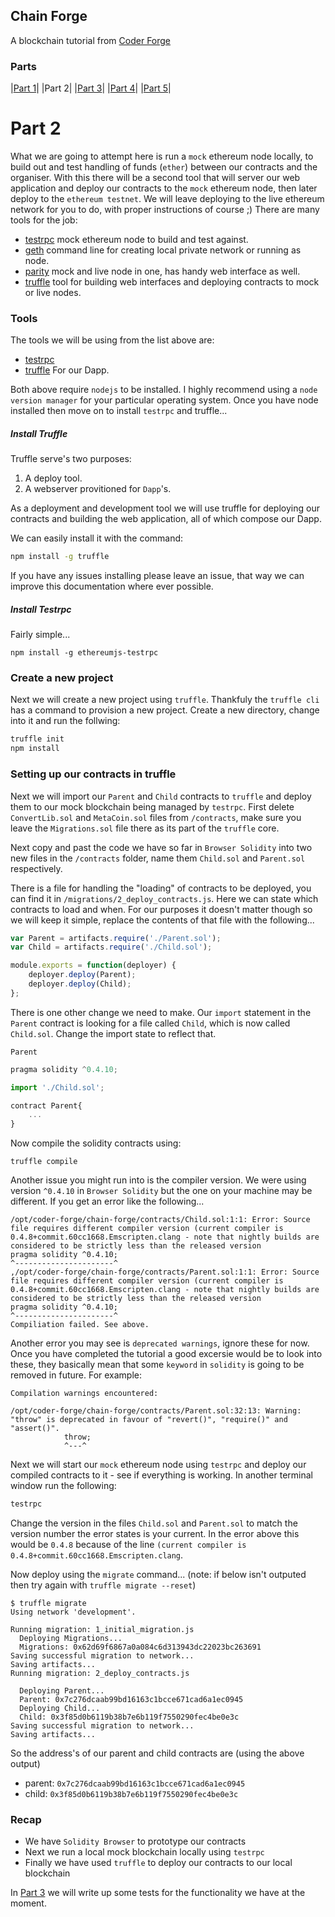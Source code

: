 ## Chain Forge

A blockchain tutorial from [Coder Forge](http://coderforge.io)

### Parts
|[Part 1](https://github.com/coder-forge/chain-forge/tree/part-1)|
|Part 2|
|[Part 3](https://github.com/coder-forge/chain-forge/tree/part-3)|
|[Part 4](https://github.com/coder-forge/chain-forge/tree/part-4)|
|[Part 5](https://github.com/coder-forge/chain-forge/tree/part-5)|

# Part 2

What we are going to attempt here is run a `mock` ethereum node locally, to
build out and test handling of funds (`ether`) between our contracts and the
organiser. With this there will be a second tool that will server our web
application and deploy our contracts to the `mock` ethereum node, then later
deploy to the `ethereum testnet`. We will leave deploying to the live
ethereum network for you to do, with proper instructions of course ;) There
are many tools for the job:

 - [testrpc](https://github.com/ethereumjs/testrpc) mock ethereum node to build and test against.
 - [geth](https://github.com/ethereum/go-ethereum/wiki/geth) command line for creating local private network or running as node.
 - [parity](https://github.com/paritytech/parity) mock and live node in one, has handy web interface as well.
 - [truffle](http://truffleframework.com/) tool for building web interfaces and deploying contracts to mock or
 live nodes.


### Tools

The tools we will be using from the list above are:

 - [testrpc](https://github.com/ethereumjs/testrpc)
 - [truffle](http://truffleframework.com/) For our Dapp.

Both above require `nodejs` to be installed. I highly recommend using a `node
version manager` for your particular operating system. Once you have node
installed then move on to install `testrpc` and truffle...

##### Install Truffle

Truffle serve's two purposes:

 1. A deploy tool.
 2. A webserver provitioned for `Dapp`'s.

As a deployment and development tool we will use truffle for deploying our
contracts and building the web application, all of which compose our Dapp.

We can easily install it with the command:

```bash
npm install -g truffle
```

If you have any issues installing please leave an issue, that way we can
improve this documentation where ever possible.

##### Install Testrpc

Fairly simple...

```
npm install -g ethereumjs-testrpc
```

### Create a new project

Next we will create a new project using `truffle`. Thankfuly the `truffle cli`
has a command to provision a new project. Create a new directory, change into it
and run the follwing:

```bash
truffle init
npm install
```

### Setting up our contracts in truffle

Next we will import our `Parent` and `Child` contracts to `truffle` and deploy
them to our mock blockchain being managed by `testrpc`. First delete
`ConvertLib.sol` and `MetaCoin.sol` files from `/contracts`, make sure you
leave the `Migrations.sol` file there as its part of the `truffle` core.

Next copy and past the code we have so far in `Browser Solidity` into two
new files in the `/contracts` folder, name them `Child.sol` and `Parent.sol`
respectively.

There is a file for handling the "loading" of contracts to be deployed, you
can find it in `/migrations/2_deploy_contracts.js`. Here we can state which
contracts to load and when. For our purposes it doesn't matter though so we
will keep it simple, replace the contents of that file with the following...

```javascript
var Parent = artifacts.require('./Parent.sol');
var Child = artifacts.require('./Child.sol');

module.exports = function(deployer) {
    deployer.deploy(Parent);
    deployer.deploy(Child);
};
```

There is one other change we need to make. Our `import` statement in the
`Parent` contract is looking for a file called `Child`, which is now called
`Child.sol`. Change the import state to reflect that.

`Parent`

```javascript
pragma solidity ^0.4.10;

import './Child.sol';

contract Parent{
    ...
}
```

Now compile the solidity contracts using:

```
truffle compile
```

Another issue you might run into is the compiler version. We were using version
`^0.4.10` in `Browser Solidity` but the one on your machine may be different. If
you get an error like the following...

```
/opt/coder-forge/chain-forge/contracts/Child.sol:1:1: Error: Source file requires different compiler version (current compiler is 0.4.8+commit.60cc1668.Emscripten.clang - note that nightly builds are considered to be strictly less than the released version
pragma solidity ^0.4.10;
^----------------------^
,/opt/coder-forge/chain-forge/contracts/Parent.sol:1:1: Error: Source file requires different compiler version (current compiler is 0.4.8+commit.60cc1668.Emscripten.clang - note that nightly builds are considered to be strictly less than the released version
pragma solidity ^0.4.10;
^----------------------^
Compiliation failed. See above.
```

Another error you may see is `deprecated warnings`, ignore these for now. Once
you have completed the tutorial a good excersie would be to look into these,
they basically mean that some `keyword` in `solidity` is going to be removed in
future. For example:

```
Compilation warnings encountered:

/opt/coder-forge/chain-forge/contracts/Parent.sol:32:13: Warning: "throw" is deprecated in favour of "revert()", "require()" and "assert()".
            throw;
            ^---^
```

Next we will start our `mock` ethereum node using `testrpc` and deploy our
compiled contracts to it  - see if everything is working. In another terminal
window run the following:

```bash
testrpc
```

Change the version in the files `Child.sol` and `Parent.sol` to match the
version number the error states is your current. In the error above this would
be `0.4.8` because of the line `(current compiler is
0.4.8+commit.60cc1668.Emscripten.clang`.

Now deploy using the `migrate` command...
(note: if below isn't outputed then try again with `truffle migrate --reset`)

```
$ truffle migrate
Using network 'development'.

Running migration: 1_initial_migration.js
  Deploying Migrations...
  Migrations: 0x62d69f6867a0a084c6d313943dc22023bc263691
Saving successful migration to network...
Saving artifacts...
Running migration: 2_deploy_contracts.js

  Deploying Parent...
  Parent: 0x7c276dcaab99bd16163c1bcce671cad6a1ec0945
  Deploying Child...
  Child: 0x3f85d0b6119b38b7e6b119f7550290fec4be0e3c
Saving successful migration to network...
Saving artifacts...
```

So the address's of our parent and child contracts are (using the above output)

 - parent: `0x7c276dcaab99bd16163c1bcce671cad6a1ec0945`
 - child: `0x3f85d0b6119b38b7e6b119f7550290fec4be0e3c`

### Recap

 - We have `Solidity Browser` to prototype our contracts
 - Next we run a local mock blockchain locally using `testrpc`
 - Finally we have used `truffle` to deploy our contracts to our local blockchain

In [Part 3](https://github.com/coder-forge/chain-forge/tree/part-3) we will
write up some tests for the functionality we have at the moment.

